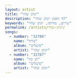 ```yaml
---
layout: artist
title: "יונתן שחר"
description: "דף האמן יונתן שחר"
keywords: "שירים, מוזיקה, יונתן שחר"
permalink: /artists/יונתן-שחר/
songs:
  - number: "32786"
    name: "בורח"
    album: "סינגלים"
    artist: "יונתן שחר"
  - number: "32787"
    name: "תן כח"
    album: "סינגלים"
    artist: "יונתן שחר"
---
```

